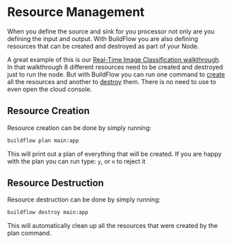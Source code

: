 # Resource Management

When you define the source and sink for you processor not only are you defining the input and output. With BuildFlow you are also defining resources that can be created and destroyed as part of your Node.

A great example of this is our [Real-Time Image Classification walkthrough](../../walkthroughs/realtime-image-classification). In that walkthrough 8 different resources need to be created and destroyed just to run the node. But with BuildFlow you can run one command to [create](./resource-creation) all the resources and another to [destroy](./resource-destruction) them. There is no need to use to even open the cloud console.

## Resource Creation

Resource creation can be done by simply running:

```bash
buildflow plan main:app
```

This will print out a plan of everything that will be created. If you are happy with the plan you can run type: `y`, or `n` to reject it

## Resource Destruction

Resource destruction can be done by simply running:

```bash
buildflow destroy main:app
```


This will automatically clean up all the resources that were created by the plan command.